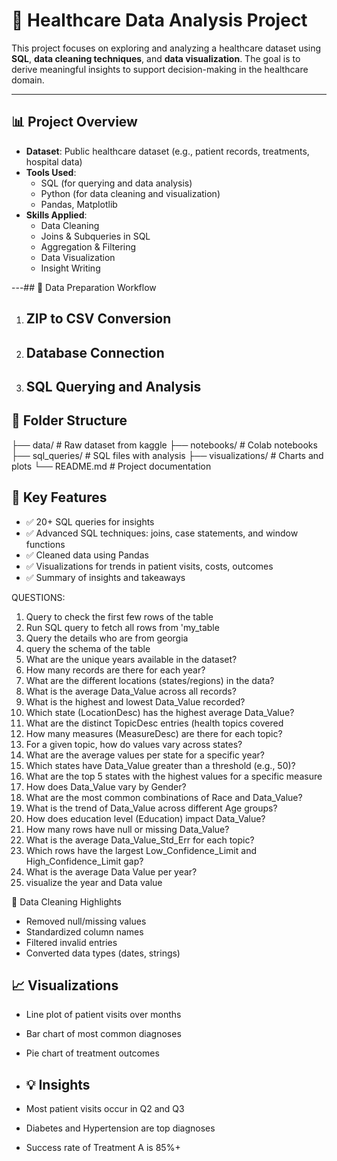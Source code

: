 # 🏥 Healthcare Data Analysis Project

This project focuses on exploring and analyzing a healthcare dataset using **SQL**, **data cleaning techniques**, and **data visualization**. The goal is to derive meaningful insights to support decision-making in the healthcare domain.

---

## 📊 Project Overview

- **Dataset**: Public healthcare dataset (e.g., patient records, treatments, hospital data)
- **Tools Used**:
  - SQL (for querying and data analysis)
  - Python (for data cleaning and visualization)
  - Pandas, Matplotlib
- **Skills Applied**:
  - Data Cleaning
  - Joins & Subqueries in SQL
  - Aggregation & Filtering
  - Data Visualization
  - Insight Writing

---## 🔄 Data Preparation Workflow

1. **ZIP to CSV Conversion**
   - 

2. **Database Connection**
   - 

3. **SQL Querying and Analysis**
   - 

   

## 📁 Folder Structure
├── data/ # Raw dataset from kaggle
├── notebooks/ # Colab notebooks
├── sql_queries/ # SQL files with analysis
├── visualizations/ # Charts and plots
└── README.md # Project documentation


## 📌 Key Features
- ✅ 20+ SQL queries for insights
- ✅ Advanced SQL techniques: joins, case statements, and window functions
- ✅ Cleaned data using Pandas
- ✅ Visualizations for trends in patient visits, costs, outcomes
- ✅ Summary of insights and takeaways


QUESTIONS:
1. Query to check the first few rows of the table
2. Run SQL query to fetch all rows from 'my_table
3. Query the details who are from georgia
4. query the schema of the table
5. What are the unique years available in the dataset?
6. How many records are there for each year?
7. What are the different locations (states/regions) in the data?
8. What is the average Data_Value across all records?
9. What is the highest and lowest Data_Value recorded?
10. Which state (LocationDesc) has the highest average Data_Value?
11. What are the distinct TopicDesc entries (health topics covered
12. How many measures (MeasureDesc) are there for each topic?
13. For a given topic, how do values vary across states?
14. What are the average values per state for a specific year?
15. Which states have Data_Value greater than a threshold (e.g., 50)?
16. What are the top 5 states with the highest values for a specific measure
17. How does Data_Value vary by Gender?
18. What are the most common combinations of Race and Data_Value?
19. What is the trend of Data_Value across different Age groups?
20. How does education level (Education) impact Data_Value?
21. How many rows have null or missing Data_Value?
22. What is the average Data_Value_Std_Err for each topic?
23. Which rows have the largest Low_Confidence_Limit and High_Confidence_Limit gap?
24. What is the average Data Value per year?
25. visualize the year and Data value

🧹 Data Cleaning Highlights

- Removed null/missing values
- Standardized column names
- Filtered invalid entries
- Converted data types (dates, strings)

## 📈 Visualizations

- Line plot of patient visits over months
- Bar chart of most common diagnoses
- Pie chart of treatment outcomes

- ## 💡 Insights

- Most patient visits occur in Q2 and Q3
- Diabetes and Hypertension are top diagnoses
- Success rate of Treatment A is 85%+
